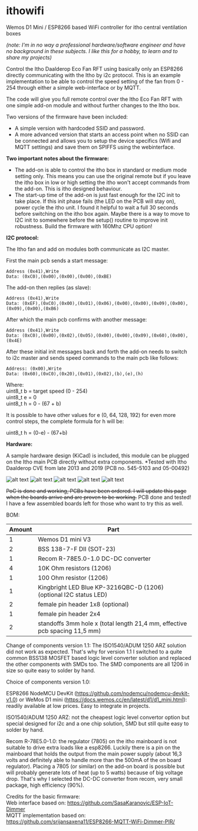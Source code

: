 # ithowifi
Wemos D1 Mini / ESP8266 based WiFi controller for itho central ventilation boxes

*(note: I'm in no way a professional hardware/software engineer and have no background in these subjects. I like this for a hobby, to learn and to share my projects)*

Control the Itho Daalderop Eco Fan RFT using basically only an ESP8266 directly communicating with the Itho by i2c protocol. 
This is an example implementation to be able to control the speed setting of the fan from 0 - 254 through either a simple web-interface or 
by MQTT.

The code will give you full remote control over the Itho Eco Fan RFT with one simple add-on module and without further changes to the Itho box.

Two versions of the firmware have been included: 
* A simple version with hardcoded SSID and password.
* A more advanced version that starts an access point when no SSID can be connected and allows you to setup the device specifics (Wifi and MQTT settings) and save them on SPIFFS using the webinterface.

**Two important notes about the firmware:**
* The add-on is able to control the itho box in standard or medium mode setting only. This means you can use the original remote but if you leave the itho box in low or high setting the itho won't accept commands from the add-on. This is itho designed behaviour.
* The start-up time of the add-on is just fast enough for the I2C init to take place. If this init phase fails (the LED on the PCB will stay on), power cycle the itho unit. I found it helpful to wait a full 30 seconds before switching on the itho box again. Maybe there is a way to move to I2C init to somewhere before the setup() routine to improve init robustness. Build the firmware with 160Mhz CPU option! 
  
**I2C protocol:**

The Itho fan and add on modules both communicate as I2C master.

First the main pcb sends a start message:
```
Address (0x41),Write
Data: (0xC0),(0x00),(0x00),(0x00),(0xBE)
```
The add-on then replies (as slave):
```
Address (0x41),Write
Data: (0xEF),(0xC0),(0x00),(0x01),(0x06),(0x00),(0x00),(0x09),(0x00),(0x09),(0x00),(0xB6)
```
After which the main pcb confirms with another message:
```
Address (0x41),Write
Data: (0xC0),(0x00),(0x02),(0x05),(0x00),(0x00),(0x09),(0x60),(0x00),(0x4E)
```
After these initial init messages back and forth the add-on needs to switch to i2c master and sends 
speed commands to the main pcb like follows:
```
Address: (0x00),Write
Data: (0x60),(0xC0),(0x20),(0x01),(0x02),(b),(e),(h)
```

Where:  
   uint8_t b = target speed (0 - 254)  
   uint8_t e = 0  
   uint8_t h = 0 - (67 + b)  

It is possible to have other values for e (0, 64, 128, 192) for even more control steps, the complete formula for h will be:

   uint8_t h = (0-e) - (67+b)  


**Hardware:**

A sample hardware design (KiCad) is included, this module can be plugged on the Itho main PCB directly without extra components.
*Tested with Itho Daalderop CVE from late 2013 and 2019 (PCB no. 545-5103 and 05-00492)

![alt text](https://github.com/arjenhiemstra/ithowifi/blob/master/images/pcb.png "Add-on PCB")
![alt text](https://github.com/arjenhiemstra/ithowifi/blob/master/images/itho%20pcb.jpg "Itho main PCB")
![alt text](https://github.com/arjenhiemstra/ithowifi/blob/master/images/itho%20pcb%20w%20add-on.png "Itho main PCB with add-on")
![alt text](https://github.com/arjenhiemstra/ithowifi/blob/master/images/ithowifi_board_topside.png "PCB Top")
![alt text](https://github.com/arjenhiemstra/ithowifi/blob/master/images/ithowifi_board_bottomside.png "PCB Bottom")


~~PoC is done and working, PCBs have been ordered. I will update this page when the boards arrive and are proven to be working.~~
PCB done and tested! 
I have a few assembled boards left for those who want to try this as well.

BOM:

Amount | Part 
--- | ---
1 | Wemos D1 mini V3
2 | BSS 138-7-F DII (SOT-23)
1 | Recom R-78E5.0-1.0 DC-DC converter
4 | 10K Ohm resistors (1206)
1 | 100 Ohm resistor (1206)
1 | Kingbright LED Blue KP-3216QBC-D (1206) (optional I2C status LED)
2 | female pin header 1x8 (optional)
1 | female pin header 2x4
2 | standoffs 3mm hole x (total length 21,4 mm, effective pcb spacing 11,5 mm)



Change of components version 1.1:
The ISO1540/ADUM 1250 ARZ solution did not work as expected. That's why for version 1.1 I switched to a quite common BSS138 MOSFET based logic level converter solution and replaced the other components with SMDs too. The SMD components are all 1206 in size so quite easy to solder by hand.


Choice of components version 1.0:

ESP8266 NodeMCU DevKit (https://github.com/nodemcu/nodemcu-devkit-v1.0) or WeMos D1 mini (https://docs.wemos.cc/en/latest/d1/d1_mini.html): 
readily available at low prices. Easy to integrate in projects.

ISO1540/ADUM 1250 ARZ: 
not the cheapest logic level convertor option but special designed for i2c and a one chip solution, SMD but still quite easy to solder by hand.

Recom R-78E5.0-1.0: 
the regulator (7805) on the itho mainboard is not suitable to drive extra loads like a esp8266. Luckily there is a pin on the mainboard that holds the output from the main
power supply (about 16,3 volts and definitely able to handle more than the 500mA of the on board regulator). Placing a 7805 (or similar) on the add-on board is possible 
but will probably generate lots of heat (up to 5 watts) because of big voltage drop.
That's why I selected the DC-DC converter from recom, very small package, high efficiency (90%).

Credits for the basic firmware:  
   Web interface based on: https://github.com/SasaKaranovic/ESP-IoT-Dimmer  
   MQTT implementation based on: https://github.com/srijansaxena11/ESP8266-MQTT-WiFi-Dimmer-PIR/  
